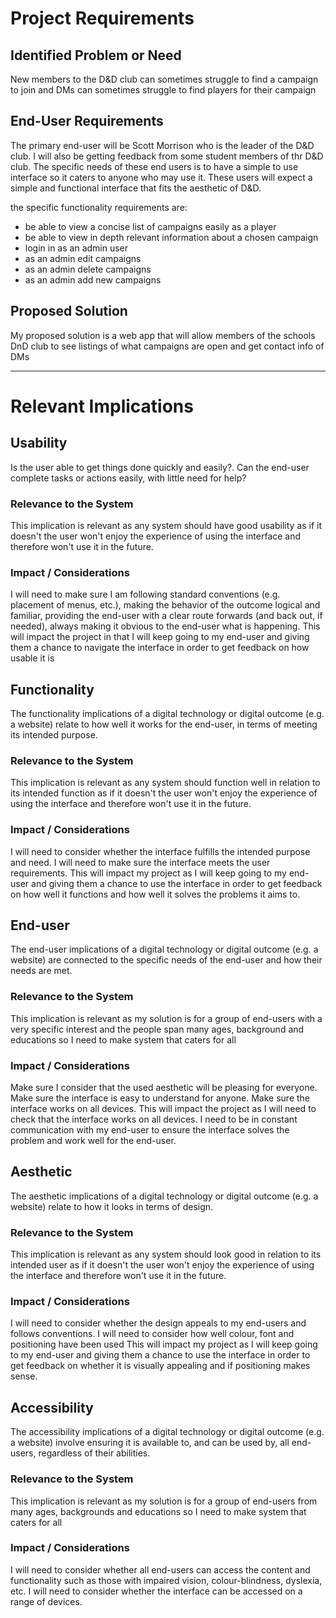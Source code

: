 # Project Requirements

## Identified Problem or Need

New members to the D&D club can sometimes struggle to find a campaign to join and DMs can sometimes struggle to find players for their campaign


## End-User Requirements

The primary end-user will be Scott Morrison who is the leader of the D&D club.
I will also be getting feedback from some student members of thr D&D club. 
The specific needs of these end users is to have a simple to use interface so it caters to anyone who may use it. These users will expect a simple and functional interface that fits the aesthetic of D&D. 

the specific functionality requirements are:
- be able to view a concise list of campaigns easily as a player
- be able to view in depth relevant information about a chosen campaign 
- login in as an admin user 
- as an admin edit campaigns 
- as an admin delete campaigns 
- as an admin add new campaigns


## Proposed Solution

My proposed solution is a web app that will allow members of the schools DnD club to see listings of what campaigns are open and get contact info of DMs


---

# Relevant Implications

## Usability

Is the user able to get things done quickly and easily?. Can the end-user complete tasks or actions easily, with little need for help?

### Relevance to the System

This implication is relevant as any system should have good usability as if it doesn't the user won't enjoy the experience of using the interface and therefore won't use it in the future.

### Impact / Considerations

I will need to make sure I am following standard conventions (e.g. placement of menus, etc.), making the behavior of the outcome logical and familiar, providing the end-user with a clear route forwards (and back out, if needed), always making it obvious to the end-user what is happening. This will impact the project in that I will keep going to my end-user and giving them a chance to navigate the interface in order to get feedback on how usable it is




## Functionality
The functionality implications of a digital technology or digital outcome (e.g. a website) relate to how well it works for the end-user, in terms of meeting its intended purpose.

### Relevance to the System

This implication is relevant as any system should function well in relation to its intended function as if it doesn't the user won't enjoy the experience of using the interface and therefore won't use it in the future.

### Impact / Considerations

I will need to consider whether the interface fulfills the intended purpose and need. 
I will need to make sure the interface meets the user requirements. This will impact my project as I will keep going to my end-user and giving them a chance to use the interface in order to get feedback on how well it functions and how well it solves the problems it aims to.


## End-user 

The end-user implications of a digital technology or digital outcome (e.g. a website) are connected to the specific needs of the end-user and how their needs are met.

### Relevance to the System

This implication is relevant as my solution is for a group of end-users with a very specific interest and the people span many ages, background and educations so I need to make system that caters for all

### Impact / Considerations

Make sure I consider that the used aesthetic will be pleasing for everyone. Make sure the interface is easy to understand for anyone. Make sure the interface works on all devices. This will impact the project as I will need to check that the interface works on all devices. I need to be in constant communication with my end-user to ensure the interface solves the problem and work well for the end-user.



## Aesthetic

The aesthetic implications of a digital technology or digital outcome (e.g. a website) relate to how it looks in terms of design.

### Relevance to the System

This implication is relevant as any system should look good in relation to its intended user as if it doesn't the user won't enjoy the experience of using the interface and therefore won't use it in the future.

### Impact / Considerations

I will need to consider whether the design appeals to my end-users and follows conventions.
I will need to consider how well colour, font and positioning have been used
This will impact my project as I will keep going to my end-user and giving them a chance to use the interface in order to get feedback on whether it is visually appealing and if positioning makes sense.



## Accessibility

The accessibility implications of a digital technology or digital outcome (e.g. a website) involve ensuring it is available to, and can be used by, all end-users, regardless of their abilities.

### Relevance to the System

This implication is relevant as my solution is for a group of end-users from many ages, backgrounds and educations so I need to make system that caters for all

### Impact / Considerations

I will need to consider whether all end-users can access the content and functionality such as those with impaired vision, colour-blindness, dyslexia, etc.
I will need to consider whether the interface can be accessed on a range of devices.


